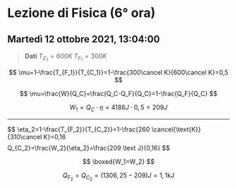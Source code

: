 #  Lezione di Fisica (6° ora)
## Martedì 12 ottobre 2021, 13:04:00
> **Dati**
> $T_{C_1}=600K$
> $T_{F_1}=300K$


$$
\mu=1-\frac{T_{F_1}}{T_{C_1}}=1-\frac{300\cancel K}{600\cancel K}=0,5
$$

$$
\mu=\frac{W}{Q_C}=\frac{Q_C-Q_F}{Q_C}=1-\frac{Q_F}{Q_C}
$$



$$
W_1=Q_C\cdot \eta=4188J\cdot 0,5=209J
$$

---
$$
\eta_2=1-\frac{T_{F_2}}{T_{C_2}}=1-\frac{260 \cancel{\text{K}}{310\cancel K}=0,16
$$
$$
Q_{C_2}=\frac{W_2}{\eta_2}=\frac{209 \text J}{0,16}
$$


$$
\boxed{W_1=W_2}
$$

$$
Q_{F_2}=Q_{C_2}=(1306,25-209)J=1,1\text{kJ}
$$
<!--stackedit_data:
eyJoaXN0b3J5IjpbMTgyODM3MjgxMiwtMjI2NDEzMDQwXX0=
-->